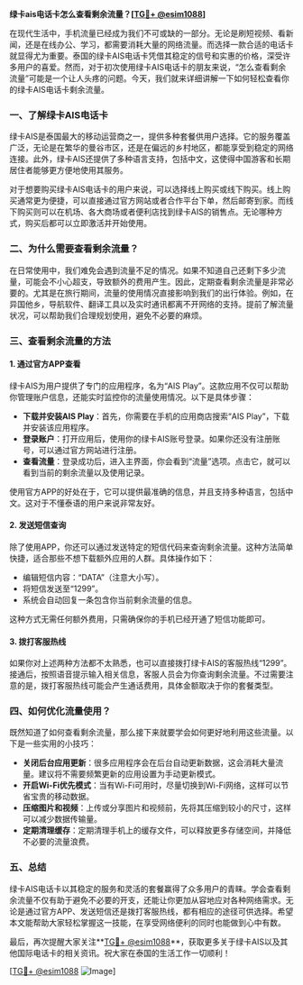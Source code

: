 **绿卡ais电话卡怎么查看剩余流量？[[TG💪+ @esim1088](https://t.me/s/esim1088)]**

在现代生活中，手机流量已经成为我们不可或缺的一部分。无论是刷短视频、看新闻，还是在线办公、学习，都需要消耗大量的网络流量。而选择一款合适的电话卡就显得尤为重要。泰国的绿卡AIS电话卡凭借其稳定的信号和实惠的价格，深受许多用户的喜爱。然而，对于初次使用绿卡AIS电话卡的朋友来说，“怎么查看剩余流量”可能是一个让人头疼的问题。今天，我们就来详细讲解一下如何轻松查看你的绿卡AIS电话卡剩余流量。

### 一、了解绿卡AIS电话卡

绿卡AIS是泰国最大的移动运营商之一，提供多种套餐供用户选择。它的服务覆盖广泛，无论是在繁华的曼谷市区，还是在偏远的乡村地区，都能享受到稳定的网络连接。此外，绿卡AIS还提供了多种语言支持，包括中文，这使得中国游客和长期居住者能够更方便地使用其服务。

对于想要购买绿卡AIS电话卡的用户来说，可以选择线上购买或线下购买。线上购买通常更为便捷，可以直接通过官方网站或者合作平台下单，然后邮寄到家。而线下购买则可以在机场、各大商场或者便利店找到绿卡AIS的销售点。无论哪种方式，购买后都可以立即激活并开始使用。

### 二、为什么需要查看剩余流量？

在日常使用中，我们难免会遇到流量不足的情况。如果不知道自己还剩下多少流量，可能会不小心超支，导致额外的费用产生。因此，定期查看剩余流量是非常必要的。尤其是在旅行期间，流量的使用情况直接影响到我们的出行体验。例如，在异国他乡，导航软件、翻译工具以及实时通讯都离不开网络的支持。提前了解流量状况，可以帮助我们合理规划使用，避免不必要的麻烦。

### 三、查看剩余流量的方法

#### 1. 通过官方APP查看

绿卡AIS为用户提供了专门的应用程序，名为“AIS Play”。这款应用不仅可以帮助你管理账户信息，还能实时监控你的流量使用情况。以下是具体步骤：

- **下载并安装AIS Play**：首先，你需要在手机的应用商店搜索“AIS Play”，下载并安装该应用程序。
- **登录账户**：打开应用后，使用你的绿卡AIS账号登录。如果你还没有注册账号，可以通过官方网站进行注册。
- **查看流量**：登录成功后，进入主界面，你会看到“流量”选项。点击它，就可以看到当前的剩余流量以及使用记录。

使用官方APP的好处在于，它可以提供最准确的信息，并且支持多种语言，包括中文。这对于不懂泰语的用户来说非常友好。

#### 2. 发送短信查询

除了使用APP，你还可以通过发送特定的短信代码来查询剩余流量。这种方法简单快捷，适合那些不想下载额外应用的人群。具体操作如下：

- 编辑短信内容：“DATA”（注意大小写）。
- 将短信发送至“1299”。
- 系统会自动回复一条包含你当前剩余流量的信息。

这种方式无需任何额外费用，只需确保你的手机已经开通了短信功能即可。

#### 3. 拨打客服热线

如果你对上述两种方法都不太熟悉，也可以直接拨打绿卡AIS的客服热线“1299”。接通后，按照语音提示输入相关信息，客服人员会为你查询剩余流量。不过需要注意的是，拨打客服热线可能会产生通话费用，具体金额取决于你的套餐类型。

### 四、如何优化流量使用？

既然知道了如何查看剩余流量，那么接下来就要学会如何更好地利用这些流量。以下是一些实用的小技巧：

- **关闭后台应用更新**：很多应用程序会在后台自动更新数据，这会消耗大量流量。建议将不需要频繁更新的应用设置为手动更新模式。
- **开启Wi-Fi优先模式**：当有Wi-Fi可用时，尽量切换到Wi-Fi网络，这样可以节省宝贵的移动数据。
- **压缩图片和视频**：上传或分享图片和视频前，先将其压缩到较小的尺寸，这样可以减少数据传输量。
- **定期清理缓存**：定期清理手机上的缓存文件，可以释放更多存储空间，并降低不必要的流量浪费。

### 五、总结

绿卡AIS电话卡以其稳定的服务和灵活的套餐赢得了众多用户的青睐。学会查看剩余流量不仅有助于避免不必要的开支，还能让你更加从容地应对各种网络需求。无论是通过官方APP、发送短信还是拨打客服热线，都有相应的途径可供选择。希望本文能帮助大家轻松掌握这一技能，在享受网络便利的同时也能做到心中有数。

最后，再次提醒大家关注**[TG💪+ @esim1088](https://t.me/s/esim1088)**，获取更多关于绿卡AIS以及其他国际电话卡的相关资讯。祝大家在泰国的生活工作一切顺利！

[[TG💪+ @esim1088](https://t.me/s/esim1088) ![Image](https://i.postimg.cc/4NQfJmqS/Snipaste-2025-05-13-00-14-12.png)]